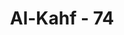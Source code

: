 ---
title: "Al-Kahf - 74"
no: 74
arabic_no: ٧٤
ayah: فَانْطَلَقَا ۗحَتّٰٓى اِذَا لَقِيَا غُلٰمًا فَقَتَلَهٗ ۙقَالَ اَقَتَلْتَ نَفْسًا زَكِيَّةً؈ۢبِغَيْرِ نَفْسٍۗ  لَقَدْ جِئْتَ شَيْـًٔا نُكْرًا   ۔
translation: "Maka berjalanlah keduanya; hingga ketika keduanya berjumpa dengan seorang anak muda, maka dia membunuhnya. Dia (Musa) berkata, “Mengapa engkau bunuh jiwa yang bersih, bukan karena dia membunuh orang lain? Sungguh, engkau telah melakukan sesuatu yang sangat mungkar.”"
tafsir: "Dalam ayat ini, Allah mengisahkan bahwa keduanya mendarat dengan selamat dan tidak tenggelam, kemudian keduanya turun dari kapal dan meneruskan perjalanan menyusuri pantai. Kemudian terlihat oleh Khidir seorang anak yang sedang bermain dengan kawan-kawannya, lalu dibunuhnya anak itu. Ada yang mengatakan bahwa Khidir itu membunuhnya dengan cara memenggal kepalanya, ada yang mengatakan dengan mencekiknya. Akan tetapi, Al-Qur'an tidak menyebutkan bagaimana cara Khidir membunuh anak itu, apakah dengan memenggal kepalanya, membenturkan kepalanya ke dinding batu, atau cara lain. Kita tidak perlu memperhatikan atau menyelidikinya.\n\nMelihat peristiwa itu, dengan serta merta Nabi Musa berkata kepada Khidir, \"Mengapa kamu bunuh jiwa yang masih suci dari dosa dan tidak pula karena dia membunuh orang lain? Sungguh kamu telah berbuat sesuatu yang mungkar, yang bertentangan dengan akal yang sehat.\n\nDalam ayat ini, pembunuh disebut dengan kata nukr (mungkar), sedangkan melubangi perahu dalam ayat 71 disebut kata imr (kesalahan yang besar). Penyebabnya adalah pembunuhan terhadap anak itu lebih keji dibandingkan dengan melubangi perahu. Melubangi perahu tidak menghilangkan nyawa apabila tidak tenggelam. Tetapi pembunuhan atau menghilangkan nyawa yang tidak sejalan dengan ajaran agama itu nyata-nyata suatu perbuatan mungkar. Pembunuhan yang dapat dibenarkan oleh ajaran agama hanyalah karena murtad, zina muhsan, atau karena qishash."
---